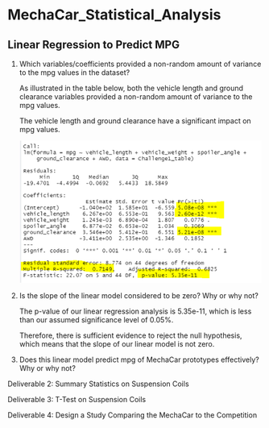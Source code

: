 # MechaCar_Statistical_Analysis


## Linear Regression to Predict MPG

1. Which variables/coefficients provided a non-random amount of variance to the mpg values in the dataset?

   As illustrated in the table below, both the vehicle length and ground clearance variables provided a non-random amount of variance to the mpg values.
   
   The vehicle length and ground clearance have a significant impact on mpg values. 

   ![MPG_Regression](MPG_regression.PNG)

2. Is the slope of the linear model considered to be zero? Why or why not?

   The p-value of our linear regression analysis is 5.35e-11, which is less than our assumed significance level of 0.05%. 
   
   Therefore, there is sufficient evidence to reject the null hypothesis, which means that the slope of our linear model is not zero.

3. Does this linear model predict mpg of MechaCar prototypes effectively? Why or why not?

   



Deliverable 2: Summary Statistics on Suspension Coils

Deliverable 3: T-Test on Suspension Coils

Deliverable 4: Design a Study Comparing the MechaCar to the Competition
